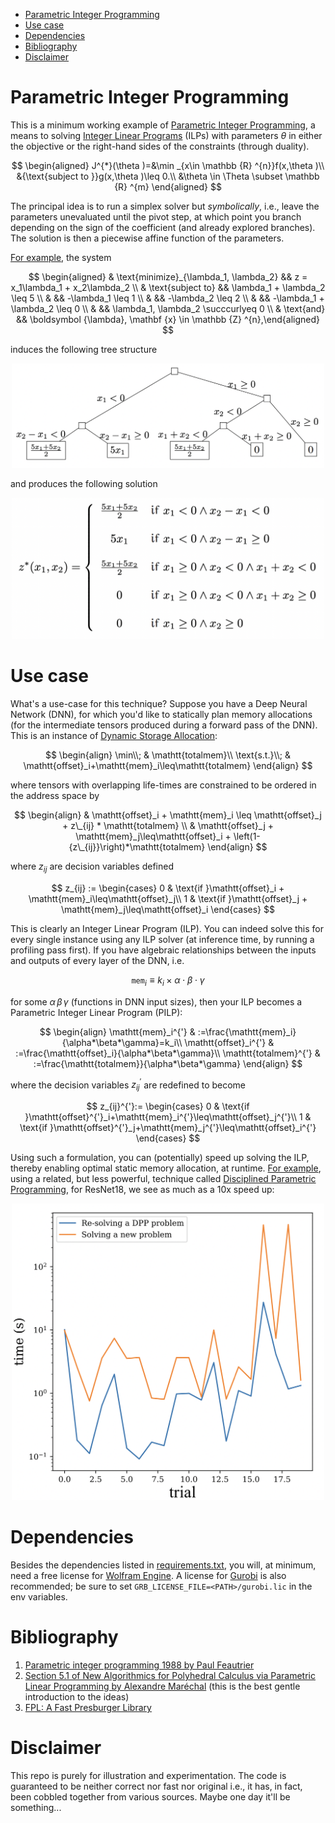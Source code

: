 - [Parametric Integer Programming](#parametric-integer-programming)
- [Use case](#use-case)
- [Dependencies](#dependencies)
- [Bibliography](#bibliography)
- [Disclaimer](#disclaimer)

# Parametric Integer Programming

This is a minimum working example
of [Parametric Integer Programming](https://en.wikipedia.org/wiki/Parametric_programming),
a means to solving [Integer Linear Programs](https://en.wikipedia.org/wiki/Integer_programming) (ILPs) with parameters
$\theta$ in either the objective or the right-hand sides of the constraints (through duality).

$$ \begin{aligned}
J^{*}(\theta )=&\min _{x\in \mathbb {R} ^{n}}f(x,\theta )\\
&{\text{subject to }}g(x,\theta )\leq 0.\\
&\theta \in \Theta \subset \mathbb {R} ^{m}
\end{aligned} $$

The principal idea is to run a simplex solver but *symbolically*, i.e.,
leave the parameters unevaluated until the pivot step, at which point you branch depending on the sign of the
coefficient (and already explored branches).
The solution is then a piecewise affine function of the parameters.

[For example](https://github.com/makslevental/pip/blob/da0eff59b532fc2d1d0094b45f262f45b6cb4732/tests.py#L154), the
system

$$ \begin{aligned}
& \text{minimize}_{\lambda_1, \lambda_2} && z = x_1\lambda_1 + x_2\lambda_2 \\
& \text{subject to} && \lambda_1 + \lambda_2 \leq 5 \\
& && -\lambda_1 \leq 1 \\
& && -\lambda_2 \leq 2 \\
& && -\lambda_1 + \lambda_2 \leq 0 \\
& && \lambda_1, \lambda_2 \succcurlyeq 0 \\
& \text{and} && \boldsymbol {\lambda}, \mathbf {x} \in \mathbb {Z} ^{n},\end{aligned} $$

induces the following tree structure

<p align="center">
  <img width="500" src="docs/tree.png" alt="">
</p>

and produces the following solution

<p align="center">
  <img width="500" src="docs/soln.png" alt="">
</p>

# Use case

What's a use-case for this technique? Suppose you have a Deep Neural Network (DNN), for which you'd like to statically 
plan memory allocations (for the intermediate tensors produced during a forward pass of the DNN).
This is an instance of [Dynamic Storage Allocation](https://epubs.siam.org/doi/abs/10.1137/S0097539703423941):

$$ \begin{align}
\min\\; & \mathtt{totalmem}\\
\text{s.t.}\\; & \mathtt{offset}_i+\mathtt{mem}_i\leq\mathtt{totalmem}
\end{align} $$

where tensors with overlapping life-times are constrained to be ordered in the address space by

$$ \begin{align}
 & \mathtt{offset}_i + \mathtt{mem}_i \leq \mathtt{offset}_j + z\_{ij} * \mathtt{totalmem} \\
 & \mathtt{offset}_j + \mathtt{mem}_j\leq\mathtt{offset}_i + \left(1-{z\_{ij}}\right)*\mathtt{totalmem}
\end{align} $$

where $z_{ij}$ are decision variables defined

$$ z_{ij} :=  \begin{cases}
0 & \text{if }\mathtt{offset}_i + \mathtt{mem}_i\leq\mathtt{offset}_j\\
1 & \text{if }\mathtt{offset}_j + \mathtt{mem}_j\leq\mathtt{offset}_i
\end{cases} $$

This is clearly an Integer Linear Program (ILP).
You can indeed solve this for every single instance using any ILP solver (at inference time, by running a profiling pass first).
If you have algebraic relationships between the inputs and outputs of every layer of the DNN, i.e.  

$$ \mathtt{mem}_i \equiv k_i\times \alpha\cdot\beta\cdot\gamma $$

for some $\alpha\,\beta\,\gamma$ (functions in DNN input sizes), then your ILP becomes a Parametric Integer Linear Program (PILP):

$$ \begin{align}
\mathtt{mem}_i^{'} & :=\frac{\mathtt{mem}_i}{\alpha*\beta*\gamma}=k_i\\
\mathtt{offset}_i^{'} & :=\frac{\mathtt{offset}_i}{\alpha*\beta*\gamma}\\
\mathtt{totalmem}^{'} & :=\frac{\mathtt{totalmem}}{\alpha*\beta*\gamma}
\end{align} $$

where the decision variables $z_{ij}^{'}$ are redefined to become

$$ z_{ij}^{'}:=  \begin{cases}
0 & \text{if }\mathtt{offset}^{'}_i+\mathtt{mem}_i^{'}\leq\mathtt{offset}_j^{'}\\
1 & \text{if }\mathtt{offset}^{'}_j+\mathtt{mem}_j^{'}\leq\mathtt{offset}_i^{'}
\end{cases} $$

Using such a formulation, you can (potentially) speed up solving the ILP, thereby enabling optimal static memory allocation, at runtime.
[For example](https://github.com/makslevental/pip/blob/0ec1bd117f4de615680ae93efa94f808da08d584/shapes/tests.py#L86), using a related, but less powerful, technique called [Disciplined Parametric Programming](https://www.cvxpy.org/tutorial/advanced/index.html#dpp), 
for ResNet18, we see as much as a 10x speed up:

<p align="center">
  <img width="500" src="docs/dpp1.png" alt="">
</p>

# Dependencies

Besides the dependencies listed in [requirements.txt](requirements.txt), you will, at minimum, need a free license for 
[Wolfram Engine](https://wolfram.com/engine/free-license).
A license for [Gurobi](https://www.gurobi.com/downloads/licenses/) is also recommended; be sure to set `GRB_LICENSE_FILE=<PATH>/gurobi.lic` 
in the env variables.

# Bibliography

1. [Parametric integer programming 1988 by Paul Feautrier](http://www.numdam.org/item/RO_1988__22_3_243_0.pdf)
2. [Section 5.1 of New Algorithmics for Polyhedral Calculus via Parametric Linear Programming by Alexandre Maréchal](https://hal.archives-ouvertes.fr/tel-01695086v3/document) (this is the best gentle introduction to the ideas)
2. [FPL: A Fast Presburger Library](https://grosser.science/FPL)

# Disclaimer

This repo is purely for illustration and experimentation. The code is guaranteed to be neither correct nor fast nor original
i.e., it has, in fact, been cobbled together from various sources.
Maybe one day it'll be something...

